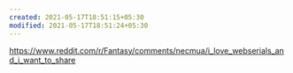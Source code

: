 ```yaml
---
created: 2021-05-17T18:51:15+05:30
modified: 2021-05-17T18:51:24+05:30
---
```


https://www.reddit.com/r/Fantasy/comments/necmua/i_love_webserials_and_i_want_to_share
